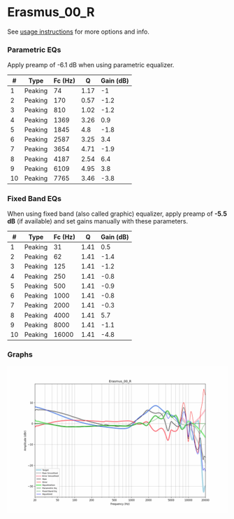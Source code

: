 # Erasmus_00_R
See [usage instructions](https://github.com/jaakkopasanen/AutoEq#usage) for more options and info.

### Parametric EQs
Apply preamp of -6.1 dB when using parametric equalizer.

|   # | Type    |   Fc (Hz) |    Q |   Gain (dB) |
|-----|---------|-----------|------|-------------|
|   1 | Peaking |        74 | 1.17 |        -1   |
|   2 | Peaking |       170 | 0.57 |        -1.2 |
|   3 | Peaking |       810 | 1.02 |        -1.2 |
|   4 | Peaking |      1369 | 3.26 |         0.9 |
|   5 | Peaking |      1845 | 4.8  |        -1.8 |
|   6 | Peaking |      2587 | 3.25 |         3.4 |
|   7 | Peaking |      3654 | 4.71 |        -1.9 |
|   8 | Peaking |      4187 | 2.54 |         6.4 |
|   9 | Peaking |      6109 | 4.95 |         3.8 |
|  10 | Peaking |      7765 | 3.46 |        -3.8 |

### Fixed Band EQs
When using fixed band (also called graphic) equalizer, apply preamp of **-5.5 dB** (if available) and set gains manually with these parameters.

|   # | Type    |   Fc (Hz) |    Q |   Gain (dB) |
|-----|---------|-----------|------|-------------|
|   1 | Peaking |        31 | 1.41 |         0.5 |
|   2 | Peaking |        62 | 1.41 |        -1.4 |
|   3 | Peaking |       125 | 1.41 |        -1.2 |
|   4 | Peaking |       250 | 1.41 |        -0.8 |
|   5 | Peaking |       500 | 1.41 |        -0.9 |
|   6 | Peaking |      1000 | 1.41 |        -0.8 |
|   7 | Peaking |      2000 | 1.41 |        -0.3 |
|   8 | Peaking |      4000 | 1.41 |         5.7 |
|   9 | Peaking |      8000 | 1.41 |        -1.1 |
|  10 | Peaking |     16000 | 1.41 |        -4.8 |

### Graphs
![](./Erasmus_00_R.png)
